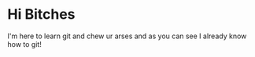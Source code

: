 # Hi Bitches

I'm here to learn git and chew ur arses and as you can see I already know how to git!
